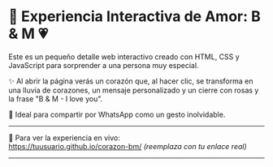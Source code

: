 # 🌹 Experiencia Interactiva de Amor: B & M 💗

Este es un pequeño detalle web interactivo creado con HTML, CSS y JavaScript para sorprender a una persona muy especial. 

✨ Al abrir la página verás un corazón que, al hacer clic, se transforma en una lluvia de corazones, un mensaje personalizado y un cierre con rosas y la frase "B & M - I love you".

💌 Ideal para compartir por WhatsApp como un gesto inolvidable.

---

📌 Para ver la experiencia en vivo:  
https://tuusuario.github.io/corazon-bm/ *(reemplaza con tu enlace real)*

---

